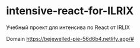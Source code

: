 # intensive-react-for-ILRIX
Учебный проект для интенсива по React от IRLIX

Domain https://bejewelled-pie-56d6b4.netlify.app/#

